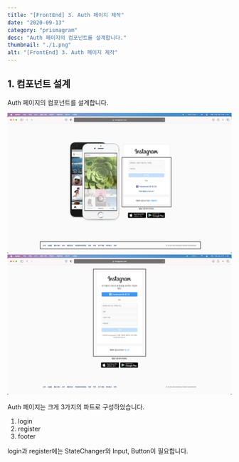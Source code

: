 ```yaml
---
title: "[FrontEnd] 3. Auth 페이지 제작"
date: "2020-09-13"
category: "prismagram"
desc: "Auth 페이지의 컴포넌트를 설계합니다."
thumbnail: "./1.png"
alt: "[FrontEnd] 3. Auth 페이지 제작"
---
```


## 1. 컴포넌트 설계

Auth 페이지의 컴포넌트를 설계합니다.

![인스타그램 Auth 페이지](./1.png)
![인스타그램 Auth 페이지](./2.png)

Auth 페이지는 크게 3가지의 파트로 구성하었습니다.

1. login
2. register
3. footer

login과 register에는 StateChanger와 Input, Button이 필요합니다.
